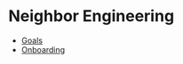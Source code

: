 <!-- TITLE: Engineering -->
<!-- SUBTITLE: Product Central -->

# Neighbor Engineering

* [Goals](/engineering/goals)
* [Onboarding](/engineering/onboarding)

